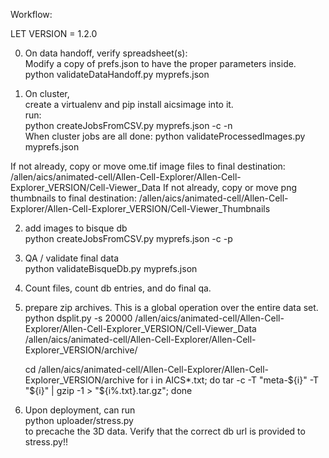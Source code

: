 Workflow:

LET VERSION = 1.2.0

0. On data handoff, verify spreadsheet(s):  
Modify a copy of prefs.json to have the proper parameters inside.
    python validateDataHandoff.py myprefs.json

1. On cluster,  
create a virtualenv and pip install aicsimage into it.  
run:  
    python createJobsFromCSV.py myprefs.json -c -n  
When cluster jobs are all done:
    python validateProcessedImages.py myprefs.json

If not already, copy or move ome.tif image files to final destination: /allen/aics/animated-cell/Allen-Cell-Explorer/Allen-Cell-Explorer_VERSION/Cell-Viewer_Data
If not already, copy or move png thumbnails to final destination: /allen/aics/animated-cell/Allen-Cell-Explorer/Allen-Cell-Explorer_VERSION/Cell-Viewer_Thumbnails

2. add images to bisque db  
    python createJobsFromCSV.py myprefs.json -c -p

3. QA / validate final data  
    python validateBisqueDb.py myprefs.json

4. Count files, count db entries, and do final qa. 

5. prepare zip archives.  This is a global operation over the entire data set.  
    python dsplit.py -s 20000 /allen/aics/animated-cell/Allen-Cell-Explorer/Allen-Cell-Explorer_VERSION/Cell-Viewer_Data /allen/aics/animated-cell/Allen-Cell-Explorer/Allen-Cell-Explorer_VERSION/archive/  

    cd /allen/aics/animated-cell/Allen-Cell-Explorer/Allen-Cell-Explorer_VERSION/archive
    for i in AICS*.txt; do tar -c -T "meta-${i}" -T "${i}" | gzip -1 > "${i%.txt}.tar.gz"; done

6. Upon deployment, can run  
    python uploader/stress.py  
to precache the 3D data.  Verify that the correct db url is provided to stress.py!!

